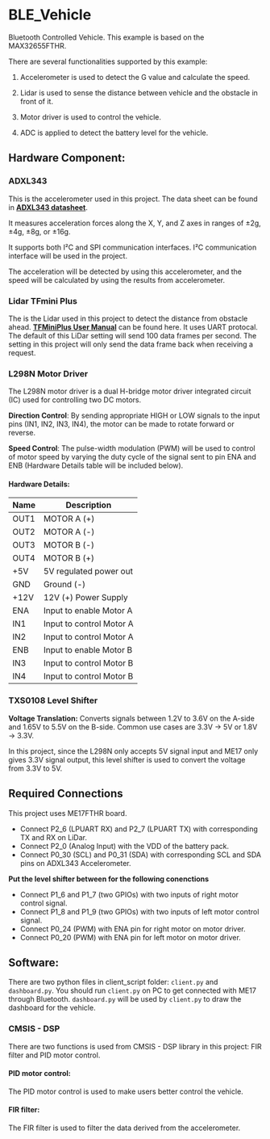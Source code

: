 # BLE_Vehicle

Bluetooth Controlled Vehicle. This example is based on the MAX32655FTHR. 

There are several functionalities supported by this example: 

1. Accelerometer is used to detect the G value and calculate the speed. 

2. Lidar is used to sense the distance between vehicle and the obstacle in front of it. 

3. Motor driver is used to control the vehicle. 

4. ADC is applied to detect the battery level for the vehicle. 

## Hardware Component:
### ADXL343

This is the accelerometer used in this project. The data sheet can be found in **[ADXL343 datasheet](https://www.analog.com/media/en/technical-documentation/data-sheets/adxl343.pdf)**. 

It measures acceleration forces along the X, Y, and Z axes  in ranges of ±2g, ±4g, ±8g, or ±16g. 

It supports both I²C and SPI communication interfaces. I²C communication interface will be used in the project. 

The acceleration will be detected by using this accelerometer, and the speed will be calculated by using the results from accelerometer. 


### Lidar TFmini Plus

The is the Lidar used in this project to detect the distance from obstacle ahead. **[TFMiniPlus User Manual](https://www.analog.com/media/en/technical-documentation/data-sheets/adxl343.pdf)** can be found here. It uses UART protocal. 
The default of this LiDar setting will send 100 data frames per second. The setting in this project will only send the data frame back when receiving a request. 


### L298N Motor Driver

The L298N motor driver is a dual H-bridge motor driver integrated circuit (IC) used for controlling two DC motors. 

**Direction Control**: By sending appropriate HIGH or LOW signals to the input pins (IN1, IN2, IN3, IN4), the motor can be made to rotate forward or reverse.

**Speed Control**: The pulse-width modulation (PWM) will be used to control of motor speed by varying the duty cycle of the signal sent to pin ENA and ENB (Hardware Details table will be included below).


#### Hardware Details:

| Name                          |  Description                  |
| ----------------------------- | ----------------------------- |
| OUT1                          | MOTOR A (+)                   |
| OUT2                          | MOTOR A (-)                   |
| OUT3                          | MOTOR B (-)                   |
| OUT4                          | MOTOR B (+)                   |
| +5V                           | 5V regulated power out        |
| GND                           | Ground (-)                    |
| +12V                          | 12V (+) Power Supply          |
| ENA                           | Input to enable Motor A       |
| IN1                           | Input to control Motor A      |
| IN2                           | Input to control Motor A      |
| ENB                           | Input to enable Motor B       |
| IN3                           | Input to control Motor B      |
| IN4                           | Input to control Motor B      |

### TXS0108 Level Shifter

**Voltage Translation:** Converts signals between 1.2V to 3.6V on the A-side and 1.65V to 5.5V on the B-side. Common use cases are 3.3V -> 5V or 1.8V -> 3.3V.

In this project, since the L298N only accepts 5V signal input and ME17 only gives 3.3V signal output, this level shifter is used to convert the voltage from 3.3V to 5V. 

## Required Connections

This project uses ME17FTHR board. 

- Connect P2_6 (LPUART RX) and P2_7 (LPUART TX) with corresponding TX and RX on LiDar. 
- Connect P2_0 (Analog Input) with the VDD of the battery pack. 
- Connect P0_30 (SCL) and P0_31 (SDA) with corresponding SCL and SDA pins on ADXL343 Accelerometer. 



**Put the level shifter between for the following conenctions**
- Connect P1_6 and P1_7 (two GPIOs) with two inputs of right motor control signal. 
- Connect P1_8 and P1_9 (two GPIOs) with two inputs of left motor control signal. 
- Connect P0_24 (PWM) with ENA pin for right motor on motor driver.
- Connect P0_20 (PWM) with ENA pin for left motor on motor driver.

## Software:

There are two python files in client_script folder: `client.py` and `dashboard.py`. 
You should run `client.py` on PC to get connected with ME17 through Bluetooth. `dashboard.py` will be used by `client.py` to draw the dashboard for the vehicle. 

### CMSIS - DSP

There are two functions is used from CMSIS - DSP library in this project: FIR filter and PID motor control. 

#### PID motor control:

The PID motor control is used to make users better control the vehicle. 

#### FIR filter:

The FIR filter is used to filter the data derived from the accelerometer. 



